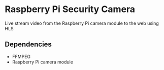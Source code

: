 # Raspberry Pi Security Camera
Live stream video from the Raspberry Pi camera module to the web using HLS

## Dependencies
* FFMPEG
* Raspberry Pi camera module
